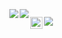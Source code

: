 <img align="left" src="https://spotify-recently-played-readme.vercel.app/api?user=pjsemysvmiiuhtmot6uxxwokb" />
<img align="left" src="https://github-readme-stats.vercel.app/api/wakatime?username=killed&theme=dark" />

[<img align="left" alt="Steam" width="22px" src="https://cdn.jsdelivr.net/npm/simple-icons@v3/icons/telegram.svg" />][telegram]

<img align="left" src="https://komarev.com/ghpvc/?username=killed&color=blueviolet" />

[telegram]: https://t.me/lololololidk

